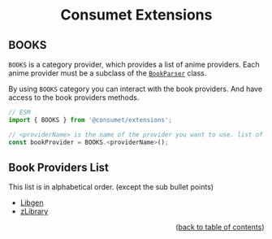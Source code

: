 <h1 align="center">Consumet Extensions</h1>

<h2>BOOKS</h2>

`BOOKS` is a category provider, which provides a list of anime providers. Each anime provider must be a subclass of the [`BookParser`](https://github.com/consumet/extensions/blob/master/src/models/book-parsers.ts) class.

By using `BOOKS` category you can interact with the book providers. And have access to the book providers methods.

```ts
// ESM
import { BOOKS } from '@consumet/extensions';

// <providerName> is the name of the provider you want to use. list of the proivders is below.
const bookProvider = BOOKS.<providerName>();
```

## Book Providers List
This list is in alphabetical order. (except the sub bullet points)

- [Libgen](../providers/libgen.md)
- [zLibrary](../providers/zLibrary.md)

<p align="end">(<a href="https://github.com/consumet/extensions/blob/master/docs">back to table of contents</a>)</p>